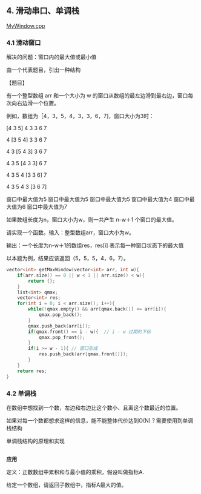 ## 4. 滑动串口、单调栈
[MyWindow.cpp](../code/MyWindow.cpp)

### 4.1 滑动窗口
解决的问题：窗口内的最大值或最小值

由一个代表题目，引出一种结构

【题目】

有一个整型数组 arr 和一个大小为 w 的窗口从数组的最左边滑到最右边，窗口每次向右边滑一个位置。

例如，数组为［4，3，5，4，3，3，6，7]，窗口大小为3时：

[4 3 5] 4 3 3 6 7

4 [3 5 4] 3 3 6 7

4 3 [5 4 3] 3 6 7

4 3 5 [4 3 3] 6 7

4 3 5 4 [3 3 6] 7

4 3 5 4 3 [3 6 7]

窗口中最大值为5 窗口中最大值为5 窗口中最大值为5 窗口中最大值为4 窗口中最大值为6 窗口中最大值为7

如果数组长度为n，窗口大小为w，则一共产生 n-w＋1 个窗口的最大值。

请实现一个函数。输入：整型数组arr，窗口大小为w。

输出：一个长度为n-w＋1的数组res，res[i] 表示每一种窗口状态下的最大值

以本题为例，结果应该返回（5，5，5，4，6，7）。

```cpp
vector<int> getMaxWindow(vector<int> arr, int w){
    if(arr.size() == 0 || w < 1 || arr.size() < w){
        return {};
    }
    list<int> qmax;
    vector<int> res;
    for(int i = 0; i < arr.size(); i++){
        while(!qmax.empty() && arr[qmax.back()] <= arr[i]){
            qmax.pop_back();
        }
        qmax.push_back(arr[i]);
        if(qmax.front() == i - w){  // i - w 过期的下标
            qmax.pop_front();
        }
        if(i >= w - 1){ // 窗口形成
            res.push_back(arr[qmax.front()]);
        }
    }
    return res;
}
```

### 4.2 单调栈

在数组中想找到一个数，左边和右边比这个数小、且离这个数最近的位置。

如果对每一个数都想求这样的信息，能不能整体代价达到O(N)？需要使用到单调栈结构

单调栈结构的原理和实现

```cpp

```

**应用**

定义：正数数组中累积和与最小值的乘积，假设叫做指标A.

给定一个数组，请返回子数组中，指标A最大的值。
```cpp

```